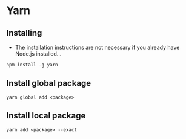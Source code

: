 # Yarn

## Installing

+ The installation instructions are not necessary if you already have Node.js installed...

`npm install -g yarn`

## Install global package

`yarn global add <package>`

## Install local package

`yarn add <package> --exact`